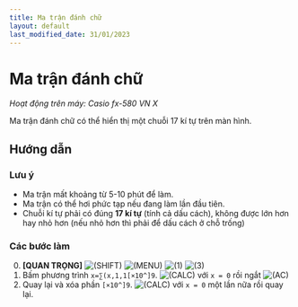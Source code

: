 ```yaml
---
title: Ma trận đánh chữ
layout: default
last_modified_date: 31/01/2023
---
```


# Ma trận đánh chữ
*Hoạt động trên máy: Casio fx-580 VN X*

Ma trận đánh chữ có thể hiển thị một chuỗi 17 kí tự trên màn hình.

## Hướng dẫn
### Lưu ý
- Ma trận mất khoảng từ 5-10 phút để làm.
- Ma trận có thể hơi phức tạp nếu đang làm lần đầu tiên.
- Chuỗi kí tự phải có đúng **17 kí tự** (tính cả dấu cách), không được lớn hơn hay nhỏ hơn (nếu nhỏ hơn thì phải để dấu cách ở chỗ trống)

### Các bước làm
0. **[QUAN TRỌNG]** ![(SHIFT)] ![(MENU)] ![(1)] ![(3)]
1. Bấm phương trình `x=∑(x,1,1[×10^]9`. ![(CALC)] với `x = 0` rồi ngắt ![(AC)]
2. Quay lại và xóa phần `[×10^]9`. ![(CALC)] với `x = 0` một lần nữa rồi quay lại.

[(SHIFT)]: https://gamingwithevets.github.io/thu-vien-ma-tran/images/fx580vnx/shift.bmp
[(MENU)]: https://gamingwithevets.github.io/thu-vien-ma-tran/images/fx580vnx/menu.bmp
[(CALC)]: https://gamingwithevets.github.io/thu-vien-ma-tran/images/fx580vnx/calc.bmp
[(AC)]: https://gamingwithevets.github.io/thu-vien-ma-tran/images/fx580vnx/ac.bmp
[(1)]: https://gamingwithevets.github.io/thu-vien-ma-tran/images/fx580vnx/1.bmp
[(3)]: https://gamingwithevets.github.io/thu-vien-ma-tran/images/fx580vnx/3.bmp
